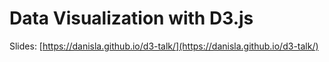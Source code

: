 # Data Visualization with D3.js

Slides: [https://danisla.github.io/d3-talk/](https://danisla.github.io/d3-talk/)
